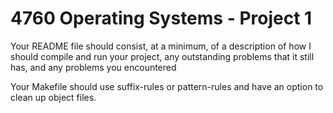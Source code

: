 # 4760 Operating Systems - Project 1

Your README file should consist,
at a minimum, of a description of how I should compile and run your project, any outstanding problems that it still has, and
any problems you encountered

Your Makefile should use suffix-rules or pattern-rules and have an option to clean up object
files.


